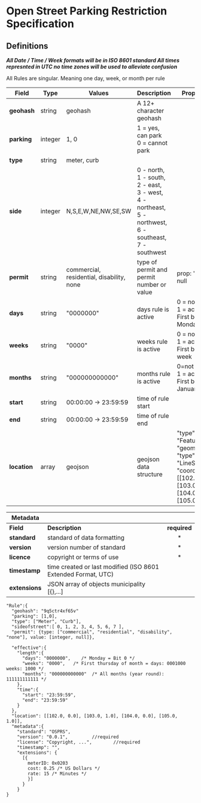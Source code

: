 # Open Street Parking Restriction Specification
## Definitions
***All Date / Time / Week formats will be in ISO 8601 standard
All times represnted in UTC no time zones will be used to alleviate confusion***

All Rules are singular. Meaning one day, week, or month per rule

Field | Type | Values | Description | Properties
--|--|--|--|--|
**geohash**|string| geohash | A 12+ character geohash |
**parking**| integer | 1, 0 | 1 = yes, can park <br> 0 = cannot park|
**type**| string| meter, curb |  |
**side**| integer | N,S,E,W,NE,NW,SE,SW | 0 - north,<br> 1 - south,<br> 2 - east,<br> 3 - west,<br> 4 - northeast,<br> 5 - northwest,<br> 6 - southeast,<br> 7 - southwest |
**permit**| string|  commercial, residential, disability, none| type of permit and permit number or value |prop: 'value', null
**days**|string| "0000000" | days rule is active | 0 = not active, 1 = active, First bit is Monday
**weeks**|string| "0000" | weeks rule is active | 0 = not active, 1 = active, First bit is first week
**months**| string | "000000000000" | months rule is active | 0=not active, 1 = active, First bit is January
**start**| string |00:00:00 -> 23:59:59| time of rule start|
**end**| string |00:00:00 -> 23:59:59| time of rule end|
**location**|array |geojson |geojson data structure | "type": "Feature", "geometry" "type": "LineString", "coordinates": [[102.0, 0.0], [103.0, 1.0], [104.0, 0.0], [105.0, 1.0]]}

Metadata| | |
--|--|:--:
**Field**| **Description**| **required**
**standard**| standard of data formatting | *
**version**| version number of standard| *
**licence**| copyright or terms of use| *
**timestamp**| time created or last modified (ISO 8601 Extended Format, UTC)|
**extensions**| JSON array of objects  municipality [{},...] |
```
"Rule":{
  "geohash": "9q5ctr4xf65v"
  "parking": [1,0],
  "type": ["Meter", "Curb"],
  "sideofstreet":[ 0, 1, 2, 3, 4, 5, 6, 7 ],
  "permit": {type: ["commercial", "residential", "disability", "none"], value: [integer, null]},

  "effective":{
    "length":{
      "days": "0000000",    /* Monday = Bit 0 */
      "weeks": "0000",   /* First thursday of month = days: 0001000 weeks: 1000 */
      "months": "000000000000"  /* All months (year round): 111111111111 */
    },
    "time":{
      "start": "23:59:59",
      "end": "23:59:59"
    }
  },
  "location": [[102.0, 0.0], [103.0, 1.0], [104.0, 0.0], [105.0, 1.0]],
  "metadata":{
    "standard": "OSPRS",
    "version": "0.0.1", 		//required
    "license": "Copyright, ...",	    //required
    "timestamp": "",
    "extensions": {
      [{
        meterID: 0x0203
        cost: 0.25 /* US Dollars */
        rate: 15 /* Minutes */
        }]
      }
    }
}
  ```
